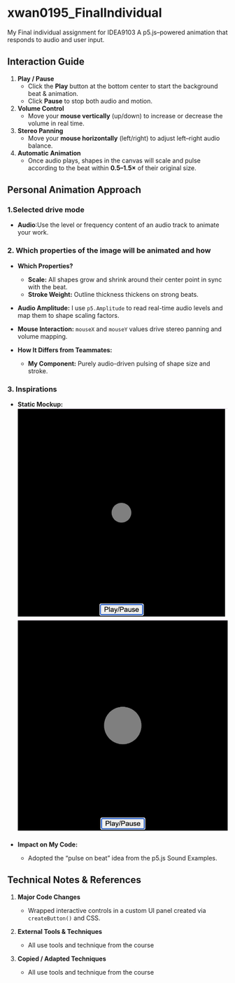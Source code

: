 # xwan0195_FinalIndividual
My Final individual assignment for IDEA9103
A p5.js–powered animation that responds to audio and user input.  

## Interaction Guide
1. **Play / Pause**  
   - Click the **Play** button at the bottom center to start the background beat & animation.  
   - Click **Pause** to stop both audio and motion.
2. **Volume Control**  
   - Move your **mouse vertically** (up/down) to increase or decrease the volume in real time.
3. **Stereo Panning**  
   - Move your **mouse horizontally** (left/right) to adjust left–right audio balance.
4. **Automatic Animation**  
   - Once audio plays, shapes in the canvas will scale and pulse according to the beat within **0.5–1.5×** of their original size.

## Personal Animation Approach
### 1.Selected drive mode
- **Audio**:Use the level or frequency content of an audio track to animate your work.

### 2. Which properties of the image will be animated and how
- **Which Properties?**  
  - **Scale:** All shapes grow and shrink around their center point in sync with the beat.  
  - **Stroke Weight:** Outline thickness thickens on strong beats.

- **Audio Amplitude:** I use `p5.Amplitude` to read real-time audio levels and map them to shape scaling factors.
- **Mouse Interaction:** `mouseX` and `mouseY` values drive stereo panning and volume mapping.

- **How It Differs from Teammates:**  
  - **My Component:** Purely audio-driven pulsing of shape size and stroke.

### 3. Inspirations
- **Static Mockup:**  
  ![inspiration-static](assets/1.png)
  ![inspiration-static](assets/2.png)

- **Impact on My Code:**  
  - Adopted the “pulse on beat” idea from the p5.js Sound Examples.

## Technical Notes & References
1. **Major Code Changes**
   - Wrapped interactive controls in a custom UI panel created via `createButton()` and CSS.

2. **External Tools & Techniques**  
   - All use tools and technique from the course

3. **Copied / Adapted Techniques**
   - All use tools and technique from the course